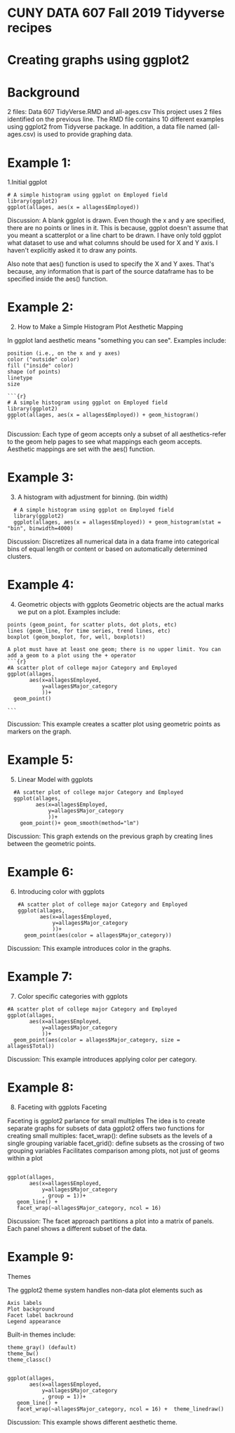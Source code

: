 # CUNY DATA 607 Fall 2019 Tidyverse recipes

# Creating graphs using ggplot2
# Background
  2 files: Data 607 TidyVerse.RMD and all-ages.csv
  This project uses 2 files identified on the previous line.  The RMD file contains 10 different examples using ggplot2 from Tidyverse package.  In addition, a data file named (all-ages.csv) is used to provide graphing data.

# Example 1: 
  1.Initial ggplot 

  ```{r}
  # A simple histogram using ggplot on Employed field
  library(ggplot2)
  ggplot(allages, aes(x = allages$Employed)) 
  ```
  Discussion: 
  A blank ggplot is drawn. Even though the x and y are specified, there are no points or lines in it. This is because,  ggplot doesn't assume that you meant a scatterplot or a line chart to be drawn. I have only told ggplot what dataset to use and what columns should be used for X and Y axis. I haven't explicitly asked it to draw any points.

Also note that aes() function is used to specify the X and Y axes. That's because, any information that is part of the source dataframe has to be specified inside the aes() function.  

# Example 2: 
  2. How to Make a Simple Histogram Plot Aesthetic Mapping

  In ggplot land aesthetic means "something you can see". Examples include:

    position (i.e., on the x and y axes)
    color ("outside" color)
    fill ("inside" color)
    shape (of points)
    linetype
    size
    
    ```{r}
    # A simple histogram using ggplot on Employed field
    library(ggplot2)
    ggplot(allages, aes(x = allages$Employed)) + geom_histogram()
    ```    
  Discussion: 
    Each type of geom accepts only a subset of all aesthetics-refer to the geom help pages to see what mappings each geom accepts. Aesthetic mappings are set with the aes() function.
    
# Example 3:
  3. A histogram with adjustment for binning. (bin width)
  ```{r}
    # A simple histogram using ggplot on Employed field
    library(ggplot2)
    ggplot(allages, aes(x = allages$Employed)) + geom_histogram(stat = "bin", binwidth=4000)
  ```
  Discussion:
    Discretizes all numerical data in a data frame into categorical bins of equal length or content or based on automatically determined clusters.

# Example 4:
  4. Geometric objects with ggplots 
  Geometric objects are the actual marks we put on a plot. Examples include:

    points (geom_point, for scatter plots, dot plots, etc)
    lines (geom_line, for time series, trend lines, etc)
    boxplot (geom_boxplot, for, well, boxplots!)

    A plot must have at least one geom; there is no upper limit. You can add a geom to a plot using the + operator
    ```{r}
    #A scatter plot of college major Category and Employed
    ggplot(allages,
           aes(x=allages$Employed,
               y=allages$Major_category
               ))+
      geom_point()

    ```
  Discussion:
    This example creates a scatter plot using geometric points as markers on the graph.
 
 # Example 5:
  5. Linear Model with ggplots
  ```{r}
    #A scatter plot of college major Category and Employed
    ggplot(allages,
           aes(x=allages$Employed,
               y=allages$Major_category
               ))+
      geom_point()+ geom_smooth(method="lm")

  ```
  Discussion:
    This graph extends on the previous graph by creating lines between the geometric points.
 
 # Example 6:
 6. Introducing color with ggplots
    ```{r}
    #A scatter plot of college major Category and Employed
    ggplot(allages,
           aes(x=allages$Employed,
               y=allages$Major_category
               ))+
      geom_point(aes(color = allages$Major_category))

    ```
Discussion:
 This example introduces color in the graphs.
 
# Example 7:
 7. Color specific categories with ggplots
  ```{r}
  #A scatter plot of college major Category and Employed
  ggplot(allages,
         aes(x=allages$Employed,
             y=allages$Major_category
             ))+
    geom_point(aes(color = allages$Major_category, size =  allages$Total))

  ```
Discussion:
  This example introduces applying color per category.
  
# Example 8: 
 8. Faceting with ggplots 
Faceting

  Faceting is ggplot2 parlance for small multiples
  The idea is to create separate graphs for subsets of data
  ggplot2 offers two functions for creating small multiples:
      facet_wrap(): define subsets as the levels of a single grouping variable
      facet_grid(): define subsets as the crossing of two grouping variables
  Facilitates comparison among plots, not just of geoms within a plot


  ```{r}

  ggplot(allages,
         aes(x=allages$Employed,
             y=allages$Major_category
             , group = 1))+
     geom_line() +
     facet_wrap(~allages$Major_category, ncol = 16) 

  ```
Discussion:
  The facet approach partitions a plot into a matrix of panels. Each panel shows a different subset of the data.
  
# Example 9:
  Themes

The ggplot2 theme system handles non-data plot elements such as

    Axis labels
    Plot background
    Facet label backround
    Legend appearance

Built-in themes include:

    theme_gray() (default)
    theme_bw()
    theme_classc()


  ```{r}

  ggplot(allages,
         aes(x=allages$Employed,
             y=allages$Major_category
             , group = 1))+
     geom_line() +
     facet_wrap(~allages$Major_category, ncol = 16) +  theme_linedraw()

  ```
Discussion:
  This example shows different aesthetic theme.
  
